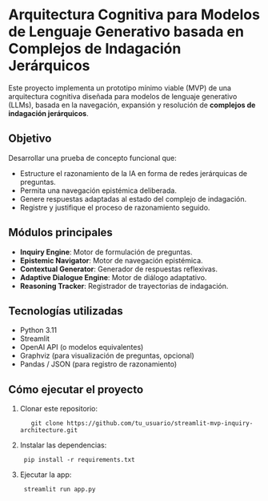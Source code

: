 # Arquitectura Cognitiva para Modelos de Lenguaje Generativo basada en Complejos de Indagación Jerárquicos

Este proyecto implementa un prototipo mínimo viable (MVP) de una arquitectura cognitiva diseñada para modelos de lenguaje generativo (LLMs), basada en la navegación, expansión y resolución de **complejos de indagación jerárquicos**.

## Objetivo
Desarrollar una prueba de concepto funcional que:
- Estructure el razonamiento de la IA en forma de redes jerárquicas de preguntas.
- Permita una navegación epistémica deliberada.
- Genere respuestas adaptadas al estado del complejo de indagación.
- Registre y justifique el proceso de razonamiento seguido.

## Módulos principales
- **Inquiry Engine**: Motor de formulación de preguntas.
- **Epistemic Navigator**: Motor de navegación epistémica.
- **Contextual Generator**: Generador de respuestas reflexivas.
- **Adaptive Dialogue Engine**: Motor de diálogo adaptativo.
- **Reasoning Tracker**: Registrador de trayectorias de indagación.

## Tecnologías utilizadas
- Python 3.11
- Streamlit
- OpenAI API (o modelos equivalentes)
- Graphviz (para visualización de preguntas, opcional)
- Pandas / JSON (para registro de razonamiento)

## Cómo ejecutar el proyecto

1. Clonar este repositorio:

          git clone https://github.com/tu_usuario/streamlit-mvp-inquiry-architecture.git


2. Instalar las dependencias:

        pip install -r requirements.txt

3. Ejecutar la app:

        streamlit run app.py


